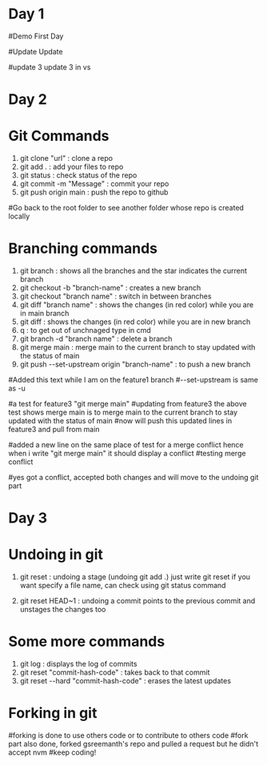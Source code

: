# Day 1
#Demo
First Day

#Update
Update 

#update 3
update 3 in vs

# Day 2
# Git Commands
1) git clone "url" : clone a repo
2) git add . : add your files to repo
3) git status : check status of the repo
4) git commit -m "Message" : commit your repo
5) git push origin main : push the repo to github

#Go back to the root folder to see another folder whose repo is created locally

# Branching commands
1) git branch : shows all the branches and the star indicates the current branch
2) git checkout -b "branch-name" : creates a new branch
3) git checkout "branch name" : switch in between branches
4) git diff "branch name" : shows the changes (in red color) while you are in main branch
5) git diff : shows the changes (in red color) while you are in new branch
6) q : to get out of unchnaged type in cmd
7) git branch -d "branch name" : delete a branch
8) git merge main : merge main to the current branch to stay updated with the status of main 
9) git push --set-upstream origin "branch-name" : to push a new branch

#Added this text while I am on the feature1 branch
#--set-upstream is same as -u

#a test for feature3 "git merge main"
#updating from feature3 the above test shows merge main is to merge main to the current branch to stay updated with the status of main
#now will push this updated lines in feature3 and pull from main

#added a new line on the same place of test for a merge conflict hence when i write "git merge main" it should display a conflict
#testing merge conflict

#yes got a conflict, accepted both changes and will move to the undoing git part

# Day 3
# Undoing in git

1) git reset : undoing a stage (undoing git add .)
just write git reset if you want specify a file name, can check using git status command

2) git reset HEAD~1 : undoing a commit
points to the previous commit and unstages the changes too

# Some more commands
1) git log : displays the log of commits
2) git reset "commit-hash-code" : takes back to that commit
3) git reset --hard "commit-hash-code" : erases the latest updates

# Forking in git
#forking is done to use others code or to contribute to others code
#fork part also done, forked gsreemanth's repo and pulled a request but he didn't accept nvm
#keep coding!